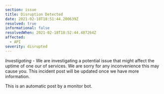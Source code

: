 ```yaml
---
section: issue
title: Disruption Detected
date: 2021-02-18T18:51:44.200639Z
resolved: true
informational: false
resolvedWhen: 2021-02-18T18:52:44.487264Z
affected:
  - API
severity: disrupted
---
```

*Investigating* - We are investigating a potential issue that might affect the uptime of one our of services. We are sorry for any inconvenience this may cause you. This incident post will be updated once we have more information.

This is an automatic post by a monitor bot.
        
